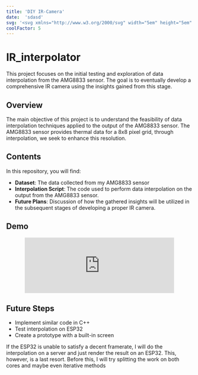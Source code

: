 ```yaml
---
title: 'DIY IR-Camera'
date:  'sdasd'
svg: '<svg xmlns="http://www.w3.org/2000/svg" width="5em" height="5em" viewBox="0 0 16 16"><path fill="currentColor" d="M9.32 15.653a.81.81 0 0 1-.086-.855c.176-.342.245-.733.2-1.118a2.1 2.1 0 0 0-.267-.779a2 2 0 0 0-.541-.606a3.96 3.96 0 0 1-1.481-2.282c-1.708 2.239-1.053 3.51-.235 4.63a.75.75 0 0 1-.014.901a.87.87 0 0 1-.394.283a.84.84 0 0 1-.478.023c-1.105-.27-2.145-.784-2.85-1.603a4.7 4.7 0 0 1-.906-1.555a4.8 4.8 0 0 1-.263-1.797s-.133-2.463 2.837-4.876c0 0 3.51-2.978 2.292-5.18a.62.62 0 0 1 .112-.653a.56.56 0 0 1 .623-.147l.146.058a7.63 7.63 0 0 1 2.96 3.5c.58 1.413.576 3.06.184 4.527c.325-.292.596-.641.801-1.033l.029-.064c.198-.477.821-.325 1.055-.013c.086.137 2.292 3.343 1.107 6.048a5.5 5.5 0 0 1-1.84 2.027a6.1 6.1 0 0 1-2.138.893a.83.83 0 0 1-.472-.038a.87.87 0 0 1-.381-.29zM7.554 7.892a.42.42 0 0 1 .55.146q.06.09.075.198l.045.349c.02.511.014 1.045.213 1.536c.206.504.526.95.932 1.298a3.06 3.06 0 0 1 1.16 1.422c.22.564.25 1.19.084 1.773a4.1 4.1 0 0 0 1.39-.757l.103-.084c.336-.277.613-.623.813-1.017c.201-.393.322-.825.354-1.269c.065-1.025-.284-2.054-.827-2.972c-.248.36-.59.639-.985.804c-.247.105-.509.17-.776.19a.8.8 0 0 1-.439-.1a.83.83 0 0 1-.321-.328a.83.83 0 0 1-.035-.729c.412-.972.54-2.05.365-3.097a5.87 5.87 0 0 0-1.642-3.16c-.156 2.205-2.417 4.258-2.881 4.7a4 4 0 0 1-.224.194c-2.426 1.965-2.26 3.755-2.26 3.834a3.7 3.7 0 0 0 .459 2.043c.365.645.89 1.177 1.52 1.54C4.5 12.808 4.5 10.89 7.183 8.14l.372-.25z"/></svg>'
coolFactor: 5
---
```


# IR_interpolator

This project focuses on the initial testing and exploration of data interpolation from the AMG8833 sensor. The goal is to eventually develop a comprehensive IR camera using the insights gained from this stage.

## Overview

The main objective of this project is to understand the feasibility of data interpolation techniques applied to the output of the AMG8833 sensor. The AMG8833 sensor provides thermal data for a 8x8 pixel grid, through interpolation, we seek to enhance this resolution.

## Contents

In this repository, you will find:

<ul  class="custom-list">
  <li><strong>Dataset</strong>: The data collected from my AMG8833 sensor</li>
  <li><strong>Interpolation Script</strong>: The code used to perform data interpolation on the output from the AMG8833 sensor.</li>
  <li><strong>Future Plans</strong>: Discussion of how the gathered insights will be utilized in the subsequent stages of developing a proper IR camera.</li>
</ul>


## Demo

<div align="center">
  <iframe width="80%" src="https://github.com/albertbayazidi/IR-Interpolation/assets/102351774/d3559252-e7f2-40f6-a795-8a5bb3ff11f0" frameborder="0" allowfullscreen></iframe>
</div>

## Future Steps

<ul class="custom-list">
  <li>Implement similar code in C++</li>
  <li>Test interpolation on ESP32</li>
  <li>Create a prototype with a built-in screen</li>
</ul>

If the ESP32 is unable to satisfy a decent framerate, I will do the interpolation on a server and just render the result on an ESP32. This, however, is a last resort. Before this, I will try splitting the work on both cores and maybe even iterative methods
